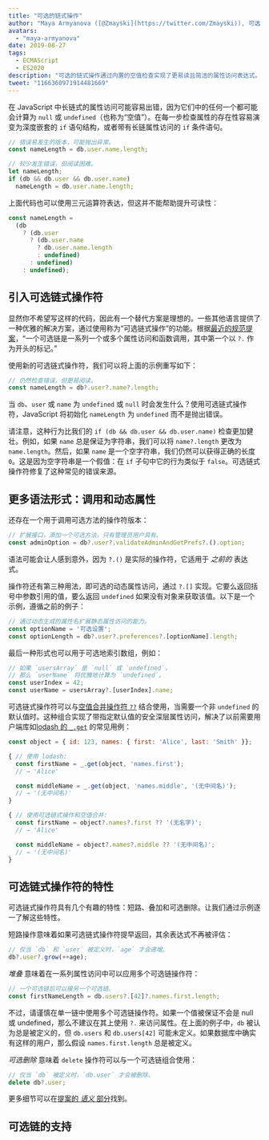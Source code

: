 ```yaml
---
title: "可选的链式操作"
author: "Maya Armyanova ([@Zmayski](https://twitter.com/Zmayski)), 可选链的破除者"
avatars:
  - "maya-armyanova"
date: 2019-08-27
tags:
  - ECMAScript
  - ES2020
description: "可选的链式操作通过内置的空值检查实现了更易读且简洁的属性访问表达式。"
tweet: "1166360971914481669"
---
```

在 JavaScript 中长链式的属性访问可能容易出错，因为它们中的任何一个都可能会计算为 `null` 或 `undefined`（也称为“空值”）。在每一步检查属性的存在性容易演变为深度嵌套的 `if` 语句结构，或者带有长链属性访问的 `if` 条件语句。

<!--truncate-->
```js
// 错误易发生的版本，可能抛出异常。
const nameLength = db.user.name.length;

// 较少发生错误，但阅读困难。
let nameLength;
if (db && db.user && db.user.name)
  nameLength = db.user.name.length;
```

上面代码也可以使用三元运算符表达，但这并不能帮助提升可读性：

```js
const nameLength =
  (db
    ? (db.user
      ? (db.user.name
        ? db.user.name.length
        : undefined)
      : undefined)
    : undefined);
```

## 引入可选链式操作符

显然你不希望写这样的代码，因此有一个替代方案是理想的。一些其他语言提供了一种优雅的解决方案，通过使用称为“可选链式操作”的功能。根据[最近的规范提案](https://github.com/tc39/proposal-optional-chaining)，“一个可选链是一系列一个或多个属性访问和函数调用，其中第一个以 `?.` 作为开头的标记。”

使用新的可选链式操作符，我们可以将上面的示例重写如下：

```js
// 仍然检查错误，但更易阅读。
const nameLength = db?.user?.name?.length;
```

当 `db`、`user` 或 `name` 为 `undefined` 或 `null` 时会发生什么？使用可选链式操作符，JavaScript 将初始化 `nameLength` 为 `undefined` 而不是抛出错误。

请注意，这种行为比我们的 `if (db && db.user && db.user.name)` 检查更加健壮。例如，如果 `name` 总是保证为字符串，我们可以将 `name?.length` 更改为 `name.length`。然后，如果 `name` 是一个空字符串，我们仍然可以获得正确的长度 `0`。这是因为空字符串是一个假值：在 `if` 子句中它的行为类似于 `false`。可选链式操作符修复了这种常见的错误来源。

## 更多语法形式：调用和动态属性

还存在一个用于调用可选方法的操作符版本：

```js
// 扩展接口，添加一个可选方法，只有管理员用户具有。
const adminOption = db?.user?.validateAdminAndGetPrefs?.().option;
```

语法可能会让人感到意外，因为 `?.()` 是实际的操作符，它适用于 _之前的_ 表达式。

操作符还有第三种用法，即可选的动态属性访问，通过 `?.[]` 实现。它要么返回括号中参数引用的值，要么返回 `undefined` 如果没有对象来获取该值。以下是一个示例，遵循之前的例子：

```js
// 通过动态生成的属性名扩展静态属性访问的能力。
const optionName = '可选设置';
const optionLength = db?.user?.preferences?.[optionName].length;
```

最后一种形式也可以用于可选地索引数组，例如：

```js
// 如果 `usersArray` 是 `null` 或 `undefined`，
// 那么 `userName` 将优雅地计算为 `undefined`。
const userIndex = 42;
const userName = usersArray?.[userIndex].name;
```

可选链式操作符可以与[空值合并操作符 `??`](/features/nullish-coalescing) 结合使用，当需要一个非 `undefined` 的默认值时。这种组合实现了带指定默认值的安全深层属性访问，解决了以前需要用户端库如[lodash 的 `_.get`](https://lodash.dev/docs/4.17.15#get) 的常见用例：

```js
const object = { id: 123, names: { first: 'Alice', last: 'Smith' }};

{ // 使用 lodash:
  const firstName = _.get(object, 'names.first');
  // → 'Alice'

  const middleName = _.get(object, 'names.middle', '(无中间名)');
  // → '(无中间名)'
}

{ // 使用可选链式操作和空值合并:
  const firstName = object?.names?.first ?? '(无名字)';
  // → 'Alice'

  const middleName = object?.names?.middle ?? '(无中间名)';
  // → '(无中间名)'
}
```

## 可选链式操作符的特性

可选链式操作符具有几个有趣的特性：短路、叠加和可选删除。让我们通过示例逐一了解这些特性。

短路操作意味着如果可选链式操作符提早返回，其余表达式不再被评估：

```js
// 仅当 `db` 和 `user` 被定义时，`age` 才会递增。
db?.user?.grow(++age);
```

_堆叠_ 意味着在一系列属性访问中可以应用多个可选链操作符：

```js
// 一个可选链后可以接另一个可选链。
const firstNameLength = db.users?.[42]?.names.first.length;
```

不过，请谨慎在单一链中使用多个可选链操作符。如果一个值被保证不会是 null 或 undefined，那么不建议在其上使用 `?.` 来访问属性。在上面的例子中，`db` 被认为总是被定义的，但 `db.users` 和 `db.users[42]` 可能未定义。如果数据库中确实有这样的用户，那么假设 `names.first.length` 总是被定义。

_可选删除_ 意味着 `delete` 操作符可以与一个可选链组合使用：

```js
// 仅当 `db` 被定义时，`db.user` 才会被删除。
delete db?.user;
```

更多细节可以在[提案的 _语义_ 部分](https://github.com/tc39/proposal-optional-chaining#semantics)找到。

## 可选链的支持

<feature-support chrome="80 https://bugs.chromium.org/p/v8/issues/detail?id=9553"
                 firefox="74 https://bugzilla.mozilla.org/show_bug.cgi?id=1566143"
                 safari="13.1 https://bugs.webkit.org/show_bug.cgi?id=200199"
                 nodejs="14 https://medium.com/@nodejs/node-js-version-14-available-now-8170d384567e"
                 babel="yes https://babeljs.io/docs/en/babel-plugin-proposal-optional-chaining"></feature-support>
